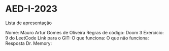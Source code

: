 # AED-I-2023

Lista de apresentação

Nome: Mauro Artur Gomes de Oliveira
Regras de código: Doom 3
Exercício: 9 do LeetCode
Link para o GIT: 
O que funciona:
O que não funciona:
Resposta Dr. Memory: 
